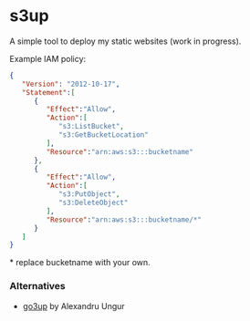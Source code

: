 # s3up

A simple tool to deploy my static websites (work in progress).

Example IAM policy:

```json
{
   "Version": "2012-10-17",
   "Statement":[
      {
         "Effect":"Allow",
         "Action":[
            "s3:ListBucket",
            "s3:GetBucketLocation"
         ],
         "Resource":"arn:aws:s3:::bucketname"
      },
      {
         "Effect":"Allow",
         "Action":[
            "s3:PutObject",
            "s3:DeleteObject"
         ],
         "Resource":"arn:aws:s3:::bucketname/*"
      }
   ]
}
```

\* replace bucketname with your own.

### Alternatives

* [go3up](https://github.com/alexaandru/go3up) by Alexandru Ungur

